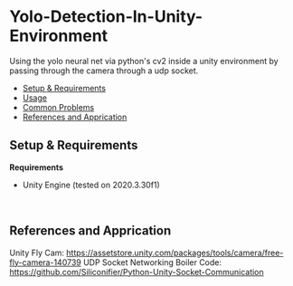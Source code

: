 # Yolo-Detection-In-Unity-Environment
Using the yolo neural net via python's cv2 inside a unity environment by passing through the camera through a udp socket.

* [Setup & Requirements](README.md#setup--requirements)
* [Usage](README.md#usage)
* [Common Problems](README.md#common-problems)
* [References and Apprication](README.md#references-and-apprication)

## Setup & Requirements
**Requirements**
- Unity Engine (tested on 2020.3.30f1)

<br/>

## References and Apprication
Unity Fly Cam: https://assetstore.unity.com/packages/tools/camera/free-fly-camera-140739
UDP Socket Networking Boiler Code: https://github.com/Siliconifier/Python-Unity-Socket-Communication
